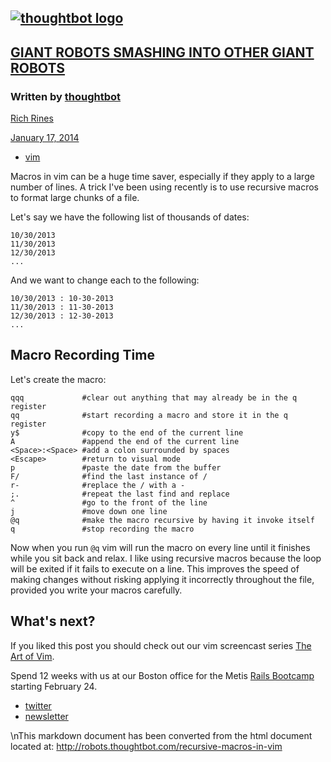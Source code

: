 [![thoughtbot logo](/images/logo.svg "Giant Robots Smashing Into Other Giant Robots")](/)
-----------------------------------------------------------------------------------------

[GIANT ROBOTS SMASHING INTO OTHER GIANT ROBOTS](/)
--------------------------------------------------

### Written by [thoughtbot](http://thoughtbot.com)

[Rich Rines](https://twitter.com/richrines)

[January 17, 2014](/recursive-macros-in-vim)

-   [vim](/tags/vim)

Macros in vim can be a huge time saver, especially if they apply to a
large number of lines. A trick I've been using recently is to use
recursive macros to format large chunks of a file.

Let's say we have the following list of thousands of dates:

    10/30/2013
    11/30/2013
    12/30/2013
    ...

And we want to change each to the following:

    10/30/2013 : 10-30-2013
    11/30/2013 : 11-30-2013
    12/30/2013 : 12-30-2013
    ...

Macro Recording Time
--------------------

Let's create the macro:

    qqq             #clear out anything that may already be in the q register
    qq              #start recording a macro and store it in the q register
    y$              #copy to the end of the current line
    A               #append the end of the current line
    <Space>:<Space> #add a colon surrounded by spaces
    <Escape>        #return to visual mode
    p               #paste the date from the buffer
    F/              #find the last instance of /
    r-              #replace the / with a -
    ;.              #repeat the last find and replace
    ^               #go to the front of the line
    j               #move down one line
    @q              #make the macro recursive by having it invoke itself
    q               #stop recording the macro

Now when you run `@q` vim will run the macro on every line until it
finishes while you sit back and relax. I like using recursive macros
because the loop will be exited if it fails to execute on a line. This
improves the speed of making changes without risking applying it
incorrectly throughout the file, provided you write your macros
carefully.

What's next?
------------

If you liked this post you should check out our vim screencast series
[The Art of
Vim](https://learn.thoughtbot.com/screencasts/17-the-art-of-vim).

Spend 12 weeks with us at our Boston office for the Metis [Rails
Bootcamp](http://www.thisismetis.com/ruby-on-rails-bootcamp?utm_source=thoughtbot&utm_medium=blog&utm_campaign=footer)
starting February 24.

-   [twitter](http://twitter.com/thoughtbot)
-   [newsletter](http://tinyletter.com/thoughtbot)

\nThis markdown document has been converted from the html document located at:
http://robots.thoughtbot.com/recursive-macros-in-vim
